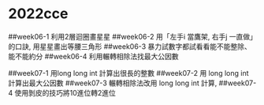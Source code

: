# 2022cce

##week06-1 利用2層迴圈畫星星
##week06-2 用「左手i 當鷹架, 右手j 一直做」的口訣, 用星星畫出等腰三角形
##week06-3 暴力試數字都試看看能不能整除、能不能約分
##week06-4 利用輾轉相除法找最大公因數

##week07-1 用long long int 計算出很長的整數
##week07-2 用 long long int 計算出最大公因數
##week07-3 輾轉相除法改用 long long int 計算,
##week07-4 使用剝皮的技巧將10進位轉2進位
